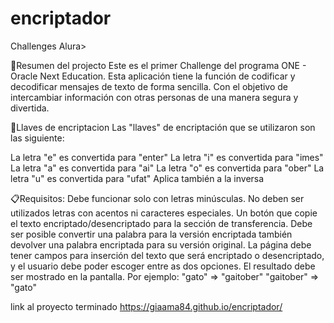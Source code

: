 # encriptador
Challenges Alura>

📃Resumen del projecto
Este es el primer Challenge del programa ONE - Oracle Next Education. Esta aplicación tiene la función de codificar y decodificar mensajes de texto de forma sencilla. Con el objetivo de intercambiar información con otras personas de una manera segura y divertida.

🔑Llaves de encriptacion
Las "llaves" de encriptación que se utilizaron son las siguiente:

La letra "e" es convertida para "enter"
La letra "i" es convertida para "imes"
La letra "a" es convertida para "ai"
La letra "o" es convertida para "ober"
La letra "u" es convertida para "ufat"
Aplica también a la inversa

📋Requisitos:
Debe funcionar solo con letras minúsculas.
No deben ser utilizados letras con acentos ni caracteres especiales.
Un botón que copie el texto encriptado/desencriptado para la sección de transferencia.
Debe ser posible convertir una palabra para la versión encriptada también devolver una palabra encriptada para su versión original.
La página debe tener campos para inserción del texto que será encriptado o desencriptado, y el usuario debe poder escoger entre as dos opciones.
El resultado debe ser mostrado en la pantalla.
Por ejemplo: "gato" => "gaitober" "gaitober" => "gato"

link al proyecto terminado
https://giaama84.github.io/encriptador/
